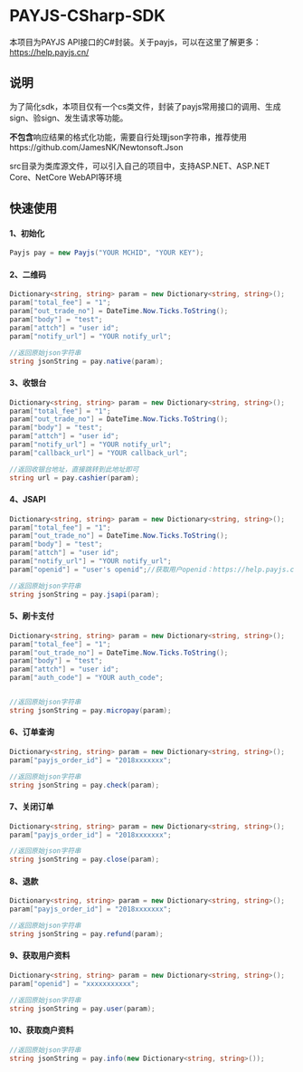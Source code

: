 # PAYJS-CSharp-SDK

本项目为PAYJS API接口的C#封装。关于payjs，可以在这里了解更多：https://help.payjs.cn/

## 说明

为了简化sdk，本项目仅有一个cs类文件，封装了payjs常用接口的调用、生成sign、验sign、发生请求等功能。

**不包含**响应结果的格式化功能，需要自行处理json字符串，推荐使用https://github.com/JamesNK/Newtonsoft.Json

src目录为类库源文件，可以引入自己的项目中，支持ASP.NET、ASP.NET Core、NetCore WebAPI等环境

## 快速使用

#### 1、初始化

```c#
Payjs pay = new Payjs("YOUR MCHID", "YOUR KEY");
```

#### 2、二维码

```c#
Dictionary<string, string> param = new Dictionary<string, string>();
param["total_fee"] = "1";
param["out_trade_no"] = DateTime.Now.Ticks.ToString();
param["body"] = "test";
param["attch"] = "user id";
param["notify_url"] = "YOUR notify_url";

//返回原始json字符串
string jsonString = pay.native(param);
```

#### 3、收银台

```c#
Dictionary<string, string> param = new Dictionary<string, string>();
param["total_fee"] = "1";
param["out_trade_no"] = DateTime.Now.Ticks.ToString();
param["body"] = "test";
param["attch"] = "user id";
param["notify_url"] = "YOUR notify_url";
param["callback_url"] = "YOUR callback_url";

//返回收银台地址，直接跳转到此地址即可
string url = pay.cashier(param);
```

#### 4、JSAPI

```c#
Dictionary<string, string> param = new Dictionary<string, string>();
param["total_fee"] = "1";
param["out_trade_no"] = DateTime.Now.Ticks.ToString();
param["body"] = "test";
param["attch"] = "user id";
param["notify_url"] = "YOUR notify_url";
param["openid"] = "user's openid";//获取用户openid：https://help.payjs.cn/api-lie-biao/huo-qu-openid.html

//返回原始json字符串
string jsonString = pay.jsapi(param);
```

#### 5、刷卡支付

```c#
Dictionary<string, string> param = new Dictionary<string, string>();
param["total_fee"] = "1";
param["out_trade_no"] = DateTime.Now.Ticks.ToString();
param["body"] = "test";
param["attch"] = "user id";
param["auth_code"] = "YOUR auth_code";


//返回原始json字符串
string jsonString = pay.micropay(param);
```

#### 6、订单查询

```c#
Dictionary<string, string> param = new Dictionary<string, string>();
param["payjs_order_id"] = "2018xxxxxxx";

//返回原始json字符串
string jsonString = pay.check(param);
```

#### 7、关闭订单

```c#
Dictionary<string, string> param = new Dictionary<string, string>();
param["payjs_order_id"] = "2018xxxxxxx";

//返回原始json字符串
string jsonString = pay.close(param);
```

#### 8、退款

```c#
Dictionary<string, string> param = new Dictionary<string, string>();
param["payjs_order_id"] = "2018xxxxxxx";

//返回原始json字符串
string jsonString = pay.refund(param);
```

#### 9、获取用户资料

```c#
Dictionary<string, string> param = new Dictionary<string, string>();
param["openid"] = "xxxxxxxxxxx";

//返回原始json字符串
string jsonString = pay.user(param);
```

#### 10、获取商户资料

```c#
//返回原始json字符串
string jsonString = pay.info(new Dictionary<string, string>());
```

